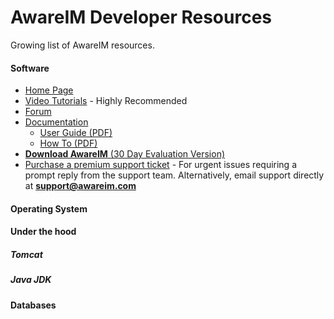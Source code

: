 # AwareIM Developer Resources
Growing list of AwareIM resources.
#### Software
  + [Home Page](http://www.awareim.com/)
  + [Video Tutorials](http://awareim.com/video-tutorials/) - Highly Recommended
  + [Forum](http://www.awareim.com/phpBB2/index.php)  
  + [Documentation](http://awareim.com/documentation/)
      + [User Guide (PDF)](http://www.awareim.com/UserGuide.pdf)
      + [How To (PDF)](http://www.awareim.com/OnlineDoco/indexHowto.html)
  + [**Download AwareIM** (30 Day Evaluation Version)](http://awareim.com/try/)
  + [Purchase a premium support ticket](http://awareim.com/WP_NEW/support-request/) - For urgent issues requiring a prompt reply from the support team. Alternatively, email support directly at **support@awareim.com**

#### Operating System
#### Under the hood
##### Tomcat 
##### Java JDK 

#### Databases 
